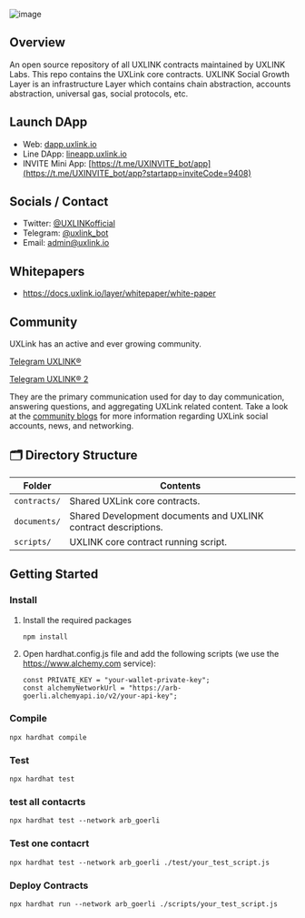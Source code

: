 ![image](https://uxuy.hk.ufileos.com/uxlink-social-layer.png)

## Overview 

An open source repository of all UXLINK contracts maintained by UXLINK Labs. This repo contains the UXLink core contracts. 
UXLINK Social Growth Layer is an infrastructure Layer which contains chain abstraction, accounts abstraction, universal gas, social protocols, etc.

## Launch DApp

- Web: [dapp.uxlink.io](https://dapp.uxlink.io)
- Line DApp: [lineapp.uxlink.io](https://lineapp.uxlink.io)
- INVITE Mini App: [https://t.me/UXINVITE_bot/app](https://t.me/UXINVITE_bot/app?startapp=inviteCode=9408)

## Socials / Contact

- Twitter: [@UXLINKofficial](https://x.com/UXLINKofficial)
- Telegram: [@uxlink_bot](https://t.me/uxlink_bot)
- Email: admin@uxlink.io

## Whitepapers
- https://docs.uxlink.io/layer/whitepaper/white-paper
  
## Community
UXLink has an active and ever growing community. 

[Telegram UXLINK® ](https://t.me/uxlinkofficial)

[Telegram UXLINK® 2](https://t.me/uxlinkofficial2)

They are the primary communication used for day to day communication,
answering questions, and aggregating UXLink related content. Take
a look at the [community blogs](https://blog.uxlink.io/) for more information
regarding UXLink social accounts, news, and networking.

## 🗂 Directory Structure

| Folder      | Contents                                                                       |
| ----------- | ------------------------------------------------------------------------------ |
| `contracts/`| Shared UXLink core contracts.                                                  |
| `documents/`| Shared Development documents and UXLINK contract descriptions.                 |
| `scripts/`  | UXLINK core contract running script.                                           |

## Getting Started

### Install

1. Install the required packages
   ```
   npm install
   ```

2. Open hardhat.config.js file and add the following scripts (we use the https://www.alchemy.com service):
  
   ```
   const PRIVATE_KEY = "your-wallet-private-key";
   const alchemyNetworkUrl = "https://arb-goerli.alchemyapi.io/v2/your-api-key";
   ```

### Compile
  ```
  npx hardhat compile
  ```
### Test
  ```
  npx hardhat test
  ```

### test all contacrts
  ```
  npx hardhat test --network arb_goerli
  ```

### Test one contacrt
  ```
  npx hardhat test --network arb_goerli ./test/your_test_script.js
  ```
### Deploy Contracts
  ```
  npx hardhat run --network arb_goerli ./scripts/your_test_script.js
  ```
